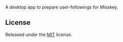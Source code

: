 A desktop app to prepare user-followings for Misskey.

## License
Released under the [MIT](LICENSE) license.
